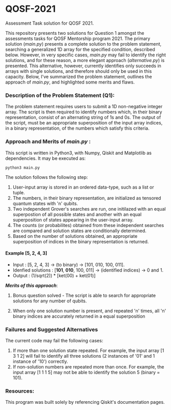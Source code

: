 # QOSF-2021
Assessment Task solution for QOSF 2021.

This repository presents two solutions for Question 1 amongst the assessments tasks for QOSF Mentorship program 2021. The primary solution (_main.py_) presents a complete solution to the problem statement, searching a generalized 1D array for the specified condition, described below. However, in very specific cases, _main.py_ may fail to identify the right solutions, and for these reason, a more elegant approach (_alternative.py_) is presented. This alternative, however, currently identifies only succeeds in arrays with single solutions, and therefore should only be used in this capacity. Below, I've summarized the problem statement, outlines the approach of _main.py_, and highlighted some merits and flaws. 

### Description of the Problem Statement (Q1):

The problem statement requires users to submit a 1D non-negative integer array. The script is then required to identify numbers which, in their binary representation, consist of an alternating string of 1s and 0s. The output of the script, must be an appropriate superposition of the input array indices, in a binary representation, of the numbers which satisfy this criteria.

### Approach and Merits of _main.py_ :

This script is written in Python3, with Numpy, Qiskit and Matplotlib as dependencies. It may be executed as:
```
python3 main.py
```

The solution follows the following step:
1. User-input array is stored in an ordered data-type, such as a list or tuple. 
2. The numbers, in their binary representation, are initialized as tensored quantum states with 'n' qubits.
3. Two independent Grover's searches are run, one initilazed with an equal superpostion of all possible states and another with an equal superposition of states appearing in the user-input array.
4. The counts (or probabilites) obtained from these independent searches are compared and solution states are conditionally determined. 
5. Based on the number of solutions obtained, an appropriate superposition of indices in the binary representation is returned. 

 #### Example [5, 2, 4, 3]

- Input : [5, 2, 4, 3] &#8594; (to binary) &#8594; [101, 010, 100, 011].
- Idenfied solutions : [**101**, **010**, 100, 011] &#8594; (identified indices) &#8594; 0 and 1.
- Output : (1/sqrt(2)) * [ket(00) + ket(01)]


_**Merits of this approach**_:

1. Bonus question solved - The script is able to search for appropriate solutions for any number of qubits. 

2. When only one solution number is present, and repeated 'n' times, all 'n' binary indices are accurately returned in a equal superposition

### Failures and Suggested Alternatives

The current code may fail the following cases:

1. If more than one solution state repeated. For example, the input array [1 3 1 2] will fail to identify all three solutions (2 instances of '01' and 1 instance of '10') correctly. 
2. If non-solution numbers are repeated more than once. For example, the input array [1 1 1 5] may not be able to identify the solution 5 (binary = 101).

### Resources:

This program was built solely by referencing Qiskit's documentation pages.